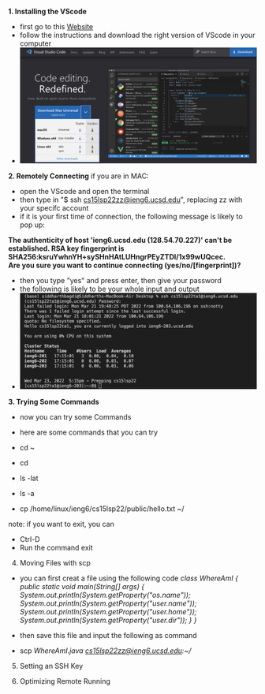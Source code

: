 **1. Installing the VScode**
- first go to this [Website](https://code.visualstudio.com/)
- follow the instructions and download the right version of VScode in your computer
- ![VScode1](https://github.com/hahacen/lab-report1/blob/main/%E5%B1%8F%E5%B9%95%E5%BF%AB%E7%85%A7%202022-04-10%2017.33.30.png)


**2. Remotely Connecting**
if you are in MAC:
- open the VScode and open the terminal
- then type in "$ ssh cs15lsp22zz@ieng6.ucsd.edu", replacing zz with your specifc account
- if it is your first time of connection, the following message is likely to pop up:

 **The authenticity of host 'ieng6.ucsd.edu (128.54.70.227)' can't be established.
 RSA key fingerprint is SHA256:ksruYwhnYH+sySHnHAtLUHngrPEyZTDl/1x99wUQcec.  
 Are you sure you want to continue connecting (yes/no/[fingerprint])?**

- then you type "yes" and press enter, then give your password
- the following is likely to be your whole input and output
- ![connect](https://github.com/hahacen/lab-report1/blob/main/%E5%B1%8F%E5%B9%95%E5%BF%AB%E7%85%A7%202022-04-10%2017.45.30.png)


**3. Trying Some Commands**
- now you can try some Commands 
- here are some commands that you can try 

- cd ~
- cd
- ls -lat
- ls -a
- cp /home/linux/ieng6/cs15lsp22/public/hello.txt ~/

note: if you want to exit, you can 
- Ctrl-D
- Run the command exit


4. Moving Files with scp
- you can first creat a file using the following code
  _class WhereAmI {
  public static void main(String[] args) {
    System.out.println(System.getProperty("os.name"));
    System.out.println(System.getProperty("user.name"));
    System.out.println(System.getProperty("user.home"));
    System.out.println(System.getProperty("user.dir"));
  }
}_

- then save this file and input the following as command
- scp _WhereAmI.java cs15lsp22zz@ieng6.ucsd.edu:~/_


5. Setting an SSH Key



6. Optimizing Remote Running
